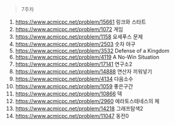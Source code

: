 > 7주차
1. https://www.acmicpc.net/problem/15661 링크와 스타트
2. https://www.acmicpc.net/problem/1072 게임
3. https://www.acmicpc.net/problem/1158 요세푸스 문제
4. https://www.acmicpc.net/problem/2503 숫자 야구
5. https://www.acmicpc.net/problem/3532 Defense of a Kingdom
6. https://www.acmicpc.net/problem/4119 A No-Win Situation
7. https://www.acmicpc.net/problem/17141 연구소2
8. https://www.acmicpc.net/problem/14888 연산자 끼워넣기
9. https://www.acmicpc.net/problem/4134 다음소수
10. https://www.acmicpc.net/problem/1059 좋은구간
11. https://www.acmicpc.net/problem/10866 덱
12. https://www.acmicpc.net/problem/2960 에라토스테네스의 체
13. https://www.acmicpc.net/problem/14218 그래프탐색2
14. https://www.acmicpc.net/problem/11047 동전0
